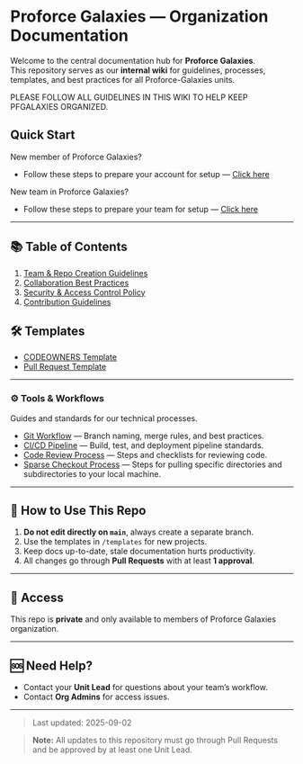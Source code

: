 # Proforce Galaxies — Organization Documentation
Welcome to the central documentation hub for **Proforce Galaxies**.  
This repository serves as our **internal wiki** for guidelines, processes, templates, and best practices for all Proforce-Galaxies units.

PLEASE FOLLOW ALL GUIDELINES IN THIS WIKI TO HELP KEEP PFGALAXIES ORGANIZED.

##  Quick Start
New member of Proforce Galaxies?
- Follow these steps to prepare your account for setup —
[Click here](quick_start.md)

New team in Proforce Galaxies?
- Follow these steps to prepare your team for setup —
[Click here](quick_start.md)

---

## 📚 Table of Contents

1. [Team & Repo Creation Guidelines](team-repo-guidelines.md)
2. [Collaboration Best Practices](collaboration-guide.md)
3. [Security & Access Control Policy](security-policy.md)
4. [Contribution Guidelines](CONTRIBUTING.md)

## 🛠 Templates
- [CODEOWNERS Template](templates/CODEOWNERS-template.md)
- [Pull Request Template](templates/pull-request-template.md)

---

### ⚙️ Tools & Workflows
Guides and standards for our technical processes.
- [Git Workflow](tools-workflow/git-workflow.md) — Branch naming, merge rules, and best practices.
- [CI/CD Pipeline](tools-workflow/ci-cd-pipeline.md) — Build, test, and deployment pipeline standards.
- [Code Review Process](tools-workflow/code-review-process.md) — Steps and checklists for reviewing code.
- [Sparse Checkout Process](tools-workflow/git_sparse_checkout.md) — Steps for pulling specific directories and subdirectories to your local machine.

---

## 📌 How to Use This Repo
1. **Do not edit directly on `main`**, always create a separate branch.
2. Use the templates in `/templates` for new projects.
3. Keep docs up-to-date, stale documentation hurts productivity.
4. All changes go through **Pull Requests** with at least **1 approval**.

---

## 🔐 Access
This repo is **private** and only available to members of Proforce Galaxies organization.

---

## 🆘 Need Help?
- Contact your **Unit Lead** for questions about your team’s workflow.
- Contact **Org Admins** for access issues.

---
> Last updated: 2025-09-02

> **Note:** All updates to this repository must go through Pull Requests and be approved by at least one Unit Lead.

